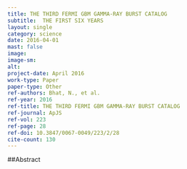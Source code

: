 ```yaml
---
title: THE THIRD FERMI GBM GAMMA-RAY BURST CATALOG
subtitle:  THE FIRST SIX YEARS
layout: single
category: science
date: 2016-04-01
mast: false
image: 
image-sm: 
alt: 
project-date: April 2016
work-type: Paper
paper-type: Other
ref-authors: Bhat, N., et al.
ref-year: 2016
ref-title: THE THIRD FERMI GBM GAMMA-RAY BURST CATALOG
ref-journal: ApJS
ref-vol: 223
ref-page: 28
ref-doi: 10.3847/0067-0049/223/2/28
cite-count: 130
---
```



##Abstract
